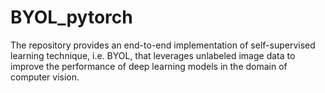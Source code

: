 # BYOL_pytorch
The repository provides an end-to-end implementation of self-supervised learning technique, i.e. BYOL, that leverages unlabeled image data to improve the performance of deep learning models in the domain of computer vision.
